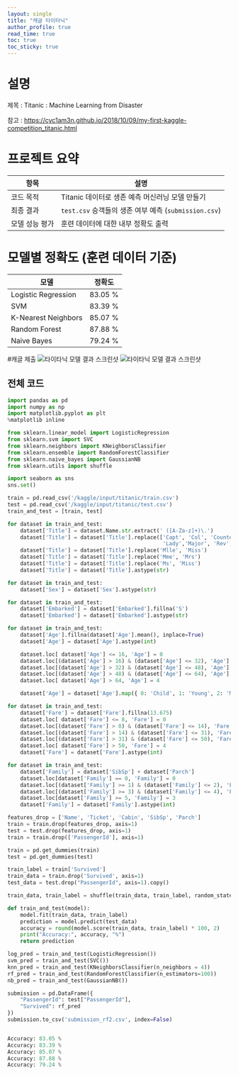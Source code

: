 ```yaml
---
layout: single
title: "캐글 타이타닉"
author_profile: true
read_time: true
toc: true
toc_sticky: true
---
```

# 설명

제목 : Titanic : Machine Learning from Disaster

참고 : https://cyc1am3n.github.io/2018/10/09/my-first-kaggle-competition_titanic.html

# 프로젝트 요약

| 항목           | 설명 |
|----------------|------|
| 코드 목적      | Titanic 데이터로 생존 예측 머신러닝 모델 만들기 |
| 최종 결과      | `test.csv` 승객들의 생존 여부 예측 (`submission.csv`) |
| 모델 성능 평가 | 훈련 데이터에 대한 내부 정확도 출력 |


# 모델별 정확도 (훈련 데이터 기준)

| 모델 | 정확도 |
|------|--------|
| Logistic Regression | 83.05 % |
| SVM                  | 83.39 % |
| K-Nearest Neighbors  | 85.07 % |
| Random Forest        | 87.88 % |
| Naive Bayes          | 79.24 % |

#캐글 제출
![타이타닉 모델 결과 스크린샷](/assets/images/스크린샷%202025-03-24%20192038.png)
![타이타닉 모델 결과 스크린샷](/assets/images/스크린샷%202025-03-24%20192456.png)

##  전체 코드

```python
import pandas as pd
import numpy as np
import matplotlib.pyplot as plt
%matplotlib inline

from sklearn.linear_model import LogisticRegression
from sklearn.svm import SVC
from sklearn.neighbors import KNeighborsClassifier
from sklearn.ensemble import RandomForestClassifier
from sklearn.naive_bayes import GaussianNB
from sklearn.utils import shuffle

import seaborn as sns
sns.set() 

train = pd.read_csv('/kaggle/input/titanic/train.csv')
test = pd.read_csv('/kaggle/input/titanic/test.csv')
train_and_test = [train, test]

for dataset in train_and_test:
    dataset['Title'] = dataset.Name.str.extract(' ([A-Za-z]+)\.')
    dataset['Title'] = dataset['Title'].replace(['Capt', 'Col', 'Countess', 'Don','Dona', 'Dr', 'Jonkheer',
                                                 'Lady','Major', 'Rev', 'Sir'], 'Other')
    dataset['Title'] = dataset['Title'].replace('Mlle', 'Miss')
    dataset['Title'] = dataset['Title'].replace('Mme', 'Mrs')
    dataset['Title'] = dataset['Title'].replace('Ms', 'Miss')
    dataset['Title'] = dataset['Title'].astype(str)

for dataset in train_and_test:
    dataset['Sex'] = dataset['Sex'].astype(str)

for dataset in train_and_test:
    dataset['Embarked'] = dataset['Embarked'].fillna('S')
    dataset['Embarked'] = dataset['Embarked'].astype(str)

for dataset in train_and_test:
    dataset['Age'].fillna(dataset['Age'].mean(), inplace=True)
    dataset['Age'] = dataset['Age'].astype(int)

    dataset.loc[ dataset['Age'] <= 16, 'Age'] = 0
    dataset.loc[(dataset['Age'] > 16) & (dataset['Age'] <= 32), 'Age'] = 1
    dataset.loc[(dataset['Age'] > 32) & (dataset['Age'] <= 48), 'Age'] = 2
    dataset.loc[(dataset['Age'] > 48) & (dataset['Age'] <= 64), 'Age'] = 3
    dataset.loc[ dataset['Age'] > 64, 'Age'] = 4

    dataset['Age'] = dataset['Age'].map({ 0: 'Child', 1: 'Young', 2: 'Middle', 3: 'Prime', 4: 'Old' }).astype(str)

for dataset in train_and_test:
    dataset['Fare'] = dataset['Fare'].fillna(13.675) 
    dataset.loc[ dataset['Fare'] <= 8, 'Fare'] = 0
    dataset.loc[(dataset['Fare'] > 8) & (dataset['Fare'] <= 14), 'Fare'] = 1
    dataset.loc[(dataset['Fare'] > 14) & (dataset['Fare'] <= 31), 'Fare'] = 2
    dataset.loc[(dataset['Fare'] > 31) & (dataset['Fare'] <= 50), 'Fare'] = 3
    dataset.loc[ dataset['Fare'] > 50, 'Fare'] = 4
    dataset['Fare'] = dataset['Fare'].astype(int)

for dataset in train_and_test:
    dataset['Family'] = dataset['SibSp'] + dataset['Parch']
    dataset.loc[dataset['Family'] == 0, 'Family'] = 0
    dataset.loc[(dataset['Family'] >= 1) & (dataset['Family'] <= 2), 'Family'] = 1
    dataset.loc[(dataset['Family'] >= 3) & (dataset['Family'] <= 4), 'Family'] = 2
    dataset.loc[dataset['Family'] >= 5, 'Family'] = 3
    dataset['Family'] = dataset['Family'].astype(int)

features_drop = ['Name', 'Ticket', 'Cabin', 'SibSp', 'Parch']
train = train.drop(features_drop, axis=1)
test = test.drop(features_drop, axis=1)
train = train.drop(['PassengerId'], axis=1)

train = pd.get_dummies(train)
test = pd.get_dummies(test)

train_label = train['Survived']
train_data = train.drop('Survived', axis=1)
test_data = test.drop("PassengerId", axis=1).copy()

train_data, train_label = shuffle(train_data, train_label, random_state=5)

def train_and_test(model):
    model.fit(train_data, train_label)
    prediction = model.predict(test_data)
    accuracy = round(model.score(train_data, train_label) * 100, 2)
    print("Accuracy:", accuracy, "%")
    return prediction

log_pred = train_and_test(LogisticRegression())
svm_pred = train_and_test(SVC())
knn_pred = train_and_test(KNeighborsClassifier(n_neighbors = 4))
rf_pred = train_and_test(RandomForestClassifier(n_estimators=100))
nb_pred = train_and_test(GaussianNB())

submission = pd.DataFrame({
    "PassengerId": test["PassengerId"],
    "Survived": rf_pred
})
submission.to_csv('submission_rf2.csv', index=False)


Accuracy: 83.05 %
Accuracy: 83.39 %
Accuracy: 85.07 %
Accuracy: 87.88 %
Accuracy: 79.24 %

